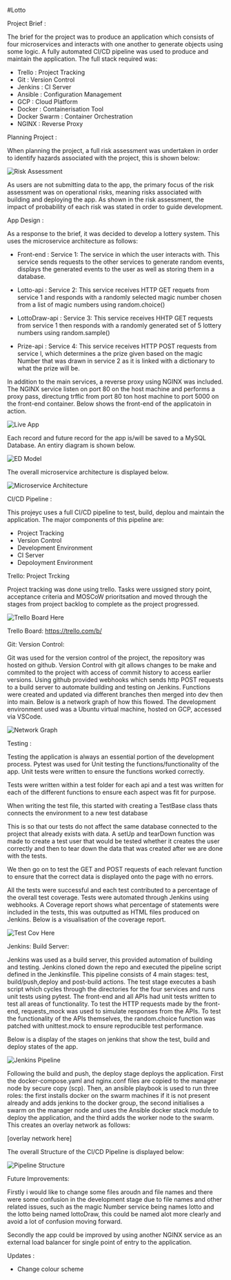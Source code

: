 #Lotto

Project Brief :

The brief for the project was to produce an application which consists of four microservices and interacts with one another to generate objects using some logic. A fully automated CI/CD pipeline was used to produce and maintain the application. The full stack required was:

- Trello : Project Tracking
- Git : Version Control 
- Jenkins : CI Server
- Ansible : Configuration Management
- GCP : Cloud Platform
- Docker : Containerisation Tool
- Docker Swarm : Container Orchestration
- NGINX : Reverse Proxy 

Planning Project :

When planning the project, a full risk assessment was undertaken in order to identify hazards associated with the project, this is shown below:

![Risk Assessment](filenamehere)

As users are not submitting data to the app, the primary focus of the risk assessment was on operational risks, meaning risks associated with building and deploying the app. As shown in the risk assessment, the impact of probability of each risk was stated in order to guide development.

App Design :

As a response to the brief, it was decided to develop a lottery system. This uses the microservice architecture as follows:

- Front-end : Service 1: The service in which the user interacts with. This service sends requests to the other services to generate random events, displays the generated events to the user as well as storing them in a database.

- Lotto-api : Service 2: This service receives HTTP GET requets from service 1 and responds with a randomly selected magic number chosen from a list of magic numbers using random.choice()

- LottoDraw-api : Service 3: This service receives HHTP GET requests from service 1 then responds with a randomly generated set of 5 lottery numbers using random.sample()

- Prize-api : Service 4: This service receives HTTP POST requests from service l, which determines a the prize given based on the magic Number that was drawn in service 2 as it is linked with a dictionary to what the prize will be. 

In addition to the main services, a reverse proxy using NGINX was included. The NGINX service listen on port 80 on the host machine and performs a proxy pass, directung trffic from port 80 ton host machine to port 5000 on the front-end container.
Below shows the front-end of the applicatoin in action. 

![Live App](LottoLive)


Each record and future record for the app is/will be saved to a MySQL Database. An entiry diagram is shown below.

![ED Model](ed)

The overall microservice architecture is displayed below. 

![Microservice Architecture](MicroserviceArchitecture)

CI/CD Pipeline :

This projeyc uses a full CI/CD pipeline to test, build, deplou and maintain the application. The major components of this pipeline are:

- Project Tracking
- Version Control 
- Development Environment
- CI Server
- Depoloyment Environment

Trello: Project Trcking

Project tracking was done using trello. Tasks were ussigned story point, acceptance criteria and MOSCoW prioritsation and moved through the stages from project backlog to complete as the project progressed. 

![Trello Board Here](filenamehere)

Trello Board: https://trello.com/b/


Git: Version Control:

Git was used for the version control of the project, the repository was hosted on github. Version Control with git allows changes to be make and commited to the project with access of commit history to access earlier versions. Using github provided webhooks which sends http POST requests to a build server to automate building and testing on Jenkins. Functions were created and updated via different branches then merged into dev then into main. Below is a network graph of how this flowed.
The development environment used was a Ubuntu virtual machine, hosted on GCP, accessed via VSCode.

![Network Graph](GitControl)

Testing :

Testing the application is always an essential portion of the development process. Pytest was used for Unit testing the functions/functionality of the app. Unit tests were written to ensure the functions worked correctly.

Tests were written within a test folder for each api and a test was written for each of the different functions to ensure each aspect was fit for purpose.

When writing the test file, this started with creating a TestBase class thats connects the environment to a new test database

This is so that our tests do not affect the same database connected to the project that already exists with data.
A setUp and tearDown function was made to create a test user that would be tested whether it creates the user correctly and then to tear down the data that was created after we are done with the tests.

We then go on to test the GET and POST requests of each relevant function to ensure that the correct data is displayed onto the page with no errors.

All the tests were successful and each test contributed to a percentage of the overall test coverage.
Tests were automated through Jenkins using webhooks. A Coverage report shows what percentage of statements were included in the tests, this was outputted as HTML files produced on Jenkins. Below is a visualisation of the coverage report.

![Test Cov Here](filenamehere)

Jenkins: Build Server:

Jenkins was used as a build server, this provided automation of building and testing. Jenkins cloned down the repo and executed the pipeline script defined in the Jenkinsfile. This pipeline consists of 4 main stages: test, build/push,deploy and post-build actions. The test stage executes a bash script which cycles through the directories for the four services and runs unit tests using pytest. The front-end and all APIs had unit tests written to test all areas of functionality. To test the HTTP requests made by the front-end, requests_mock was used to simulate responses from the APIs. To test the functionality of the APIs themselves, the random.choice function was patched with unittest.mock to ensure reproducible test performance. 

Below is a display of the stages on jenkins that show the test, build and deploy states of the app.

![Jenkins Pipeline](JenkinsPipeline)


Following the build and push, the deploy stage deploys the application. First the docker-compose.yaml and nginx.conf files are copied to the manager node by secure copy (scp). Then, an ansible playbook is used to run three roles: the first installs docker on the swarm machines if it is not present already and adds jenkins to the docker group, the second initialises a swarm on the manager node and uses the Ansible docker stack module to deploy the application, and the third adds the worker node to the swarm. This creates an overlay network as follows:

[overlay network here]

The overall Structure of the CI/CD Pipeline is displayed below: 

![Pipeline Structure](PipelineStructure)

Future  Improvements:

Firstly i would like to change some files aroudn and file names and there were some confusion in the development stage due to file names and other related issues, such as the magic Number service being names lotto and the lotto being named lottoDraw, this could be named alot more clearly and avoid a lot of confusion moving forward.

Secondly the app could be improved by using another NGINX service as an external load balancer for single point of entry to the application.

Updates : 

- Change colour scheme